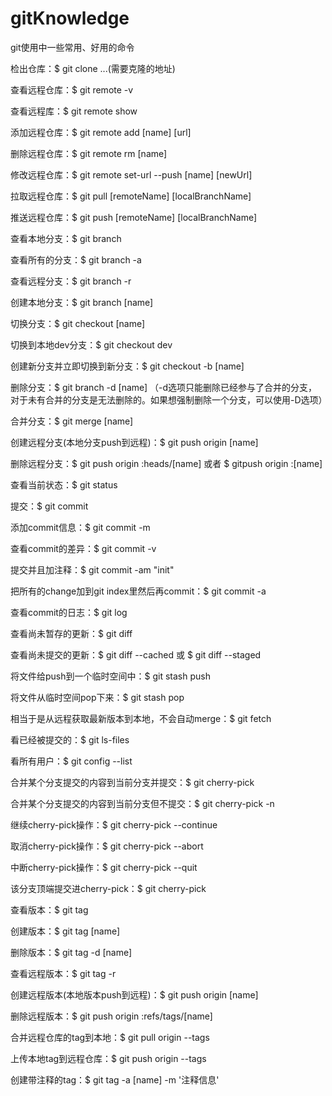 # gitKnowledge
git使用中一些常用、好用的命令

检出仓库：$ git clone ...(需要克隆的地址)

查看远程仓库：$ git remote -v

查看远程库：$ git remote show

添加远程仓库：$ git remote add [name] [url]

删除远程仓库：$ git remote rm [name]

修改远程仓库：$ git remote set-url --push [name] [newUrl]

拉取远程仓库：$ git pull [remoteName] [localBranchName]

推送远程仓库：$ git push [remoteName] [localBranchName]

查看本地分支：$ git branch

查看所有的分支：$ git branch -a

查看远程分支：$ git branch -r

创建本地分支：$ git branch [name]

切换分支：$ git checkout [name]

切换到本地dev分支：$ git checkout dev

创建新分支并立即切换到新分支：$ git checkout -b [name]

删除分支：$ git branch -d [name] （-d选项只能删除已经参与了合并的分支，对于未有合并的分支是无法删除的。如果想强制删除一个分支，可以使用-D选项）

合并分支：$ git merge [name]

创建远程分支(本地分支push到远程)：$ git push origin [name]

删除远程分支：$ git push origin :heads/[name] 或者 $ gitpush origin :[name] 

查看当前状态：$ git status

提交：$ git commit

添加commit信息：$ git commit -m

查看commit的差异：$ git commit -v

提交并且加注释：$ git commit -am "init"

把所有的change加到git index里然后再commit：$ git commit -a

查看commit的日志：$ git log

查看尚未暂存的更新：$ git diff 

查看尚未提交的更新：$ git diff --cached 或 $ git diff --staged

将文件给push到一个临时空间中：$ git stash push

将文件从临时空间pop下来：$ git stash pop

相当于是从远程获取最新版本到本地，不会自动merge：$ git fetch

看已经被提交的：$ git ls-files

看所有用户：$ git config --list

合并某个分支提交的内容到当前分支并提交：$ git cherry-pick <commit id>

合并某个分支提交的内容到当前分支但不提交：$ git cherry-pick -n <commit id>

继续cherry-pick操作：$ git cherry-pick --continue

取消cherry-pick操作：$ git cherry-pick --abort

中断cherry-pick操作：$ git cherry-pick --quit

该分支顶端提交进cherry-pick：$ git cherry-pick <branch name>

查看版本：$ git tag

创建版本：$ git tag [name]

删除版本：$ git tag -d [name]

查看远程版本：$ git tag -r

创建远程版本(本地版本push到远程)：$ git push origin [name]

删除远程版本：$ git push origin :refs/tags/[name]

合并远程仓库的tag到本地：$ git pull origin --tags

上传本地tag到远程仓库：$ git push origin --tags

创建带注释的tag：$ git tag -a [name] -m '注释信息'


